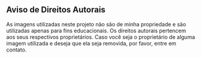 ## Aviso de Direitos Autorais

As imagens utilizadas neste projeto não são de minha propriedade e são utilizadas apenas para fins educacionais. Os direitos autorais pertencem aos seus respectivos proprietários. Caso você seja o proprietário de alguma imagem utilizada e deseja que ela seja removida, por favor, entre em contato.
